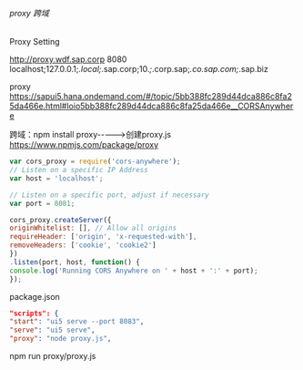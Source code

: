 ###### proxy 跨域

Proxy Setting

http://proxy.wdf.sap.corp  8080
localhost;127.0.0.1;*.local;*.sap.corp;10.*;*.corp.sap;*.co.sap.com;*.sap.biz

proxy
https://sapui5.hana.ondemand.com/#/topic/5bb388fc289d44dca886c8fa25da466e.html#loio5bb388fc289d44dca886c8fa25da466e__CORSAnywhere

跨域：npm install proxy----->创建proxy.js
https://www.npmjs.com/package/proxy

```js
var cors_proxy = require('cors-anywhere');
// Listen on a specific IP Address
var host = 'localhost';

// Listen on a specific port, adjust if necessary
var port = 8081;

cors_proxy.createServer({
originWhitelist: [], // Allow all origins
requireHeader: ['origin', 'x-requested-with'],
removeHeaders: ['cookie', 'cookie2']
})
.listen(port, host, function() {
console.log('Running CORS Anywhere on ' + host + ':' + port);
});
```

package.json
```json
"scripts": {
"start": "ui5 serve --port 8083",
"serve": "ui5 serve",
"proxy": "node proxy.js",
```

npm run proxy/proxy.js
